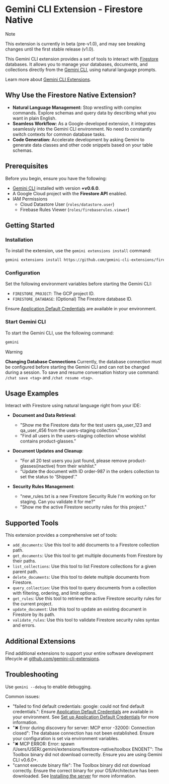 # Gemini CLI Extension - Firestore Native

> [!NOTE]
> This extension is currently in beta (pre-v1.0), and may see breaking changes until the first stable release (v1.0).

This Gemini CLI extension provides a set of tools to interact with [Firestore](https://cloud.google.com/firestore/docs) databases. It allows you to manage your databases, documents, and collections directly from the [Gemini CLI](https://google-gemini.github.io/gemini-cli/), using natural language prompts.

Learn more about [Gemini CLI Extensions](https://github.com/google-gemini/gemini-cli/blob/main/docs/extensions/index.md).

## Why Use the Firestore Native Extension?

* **Natural Language Management:** Stop wrestling with complex commands. Explore schemas and query data by describing what you want in plain English.
* **Seamless Workflow:** As a Google-developed extension, it integrates seamlessly into the Gemini CLI environment. No need to constantly switch contexts for common database tasks.
* **Code Generation:** Accelerate development by asking Gemini to generate data classes and other code snippets based on your table schemas.

## Prerequisites

Before you begin, ensure you have the following:

*   [Gemini CLI](https://github.com/google-gemini/gemini-cli) installed with version **+v0.6.0**.
*   A Google Cloud project with the **Firestore API** enabled.
*   IAM Permissions
    *   Cloud Datastore User (`roles/datastore.user`)
    *   Firebase Rules Viewer (`roles/firebaserules.viewer`)

## Getting Started

### Installation

To install the extension, use the `gemini extensions install` command:

```bash
gemini extensions install https://github.com/gemini-cli-extensions/firestore-native
```

### Configuration

Set the following environment variables before starting the Gemini CLI:

*   `FIRESTORE_PROJECT`: The GCP project ID.
*   `FIRESTORE_DATABASE`: (Optional) The Firestore database ID.

Ensure [Application Default Credentials](https://cloud.google.com/docs/authentication/gcloud) are available in your environment.

### Start Gemini CLI

To start the Gemini CLI, use the following command:

```bash
gemini
```

> [!WARNING]
> **Changing Database Connections**
> Currently, the database connection must be configured before starting the Gemini CLI and can not be changed during a session.
> To save and resume conversation history use command: `/chat save <tag>` and `/chat resume <tag>`.

## Usage Examples

Interact with Firestore using natural language right from your IDE:

* **Document and Data Retrieval**:

  * "Show me the Firestore data for the test users qa_user_123 and qa_user_456 from the users-staging collection."
  * "Find all users in the users-staging collection whose wishlist contains product-glasses."

* **Document Updates and Cleanup**:
  * "For all 20 test users you just found, please remove product-glasses(inactive) from their wishlist."
  * "Update the document with ID order-987 in the orders collection to set the status to 'Shipped'."

* **Security Rules Management**:
  * "new_rules.txt is a new Firestore Security Rule I'm working on for staging. Can you validate it for me?"
  * "Show me the active Firestore security rules for this project."

## Supported Tools

This extension provides a comprehensive set of tools:

* `add_documents`: Use this tool to add documents to a Firestore collection path.
* `get_documents`: Use this tool to get multiple documents from Firestore by their paths.
* `list_collections`: Use this tool to list Firestore collections for a given parent path.
* `delete_documents`: Use this tool to delete multiple documents from Firestore.
* `query_collection`: Use this tool to query documents from a collection with filtering, ordering, and limit options.
* `get_rules`: Use this tool to retrieve the active Firestore security rules for the current project.
* `update_document`: Use this tool to update an existing document in Firestore by its path.
* `validate_rules`: Use this tool to validate Firestore security rules syntax and errors.

## Additional Extensions

Find additional extensions to support your entire software development lifecycle at [github.com/gemini-cli-extensions](https://github.com/gemini-cli-extensions).

## Troubleshooting

Use `gemini --debug` to enable debugging.

Common issues:

* "failed to find default credentials: google: could not find default credentials.": Ensure [Application Default Credentials](https://cloud.google.com/docs/authentication/gcloud) are available in your environment. See [Set up Application Default Credentials](https://cloud.google.com/docs/authentication/external/set-up-adc) for more information.
* "✖ Error during discovery for server: MCP error -32000: Connection closed": The database connection has not been established. Ensure your configuration is set via environment variables.
* "✖ MCP ERROR: Error: spawn /Users/USER/.gemini/extensions/firestore-native/toolbox ENOENT": The Toolbox binary did not download correctly. Ensure you are using Gemini CLI v0.6.0+.
* "cannot execute binary file": The Toolbox binary did not download correctly. Ensure the correct binary for your OS/Architecture has been downloaded. See [Installing the server](https://googleapis.github.io/genai-toolbox/getting-started/introduction/#installing-the-server) for more information.
